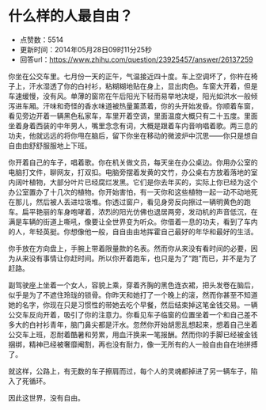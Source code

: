 # 什么样的人最自由？
- 点赞数：5514
- 更新时间：2014年05月28日09时11分25秒
- 回答url：https://www.zhihu.com/question/23925457/answer/26137259
<body>
 <p data-pid="HQ5MxRf8">你坐在公交车里。七月份一天的正午，气温接近四十度。车上空调坏了，你杵在椅子上，汗水湿透了你的白衬衫，粘糊糊地贴在身上，显出肉色。车窗大开着，但是车速缓慢，没有风。单薄的窗帘在午后阳光下轻而易举地决堤，阳光如洪水一般倾泻进车厢。汗味和奇怪的香水味道被热量薰蒸着，你的头开始发昏。你顺着车窗，看见旁边开着一辆黑色私家车，车里开着空调，里面温度大概只有二十五度。里面坐着身着西装的中年男人，嘴里念念有词，大概是跟着车内音响唱着歌。两三息的功夫，他就远远的将你甩在脑后，留下你坐在移动的微波炉中沉思——你只是想自自由由舒舒服服地上下班。</p>
 <p data-pid="NF9kCNEo">你开着自己的车子，唱着歌。你在机关做文员，每天坐在办公桌边。你用办公室的电脑打文件，聊网友，打双扣。电脑旁摆着发黄的文竹，办公桌右方放着落地的室内阔叶植物，大部分叶片已经腐烂发黑。它们是你去年买的，实际上你已经为这个办公室置办了十几次的植物。你开始害怕，有一天你和这些植物一起一动不动地死在那儿，然后被人丢进垃圾堆。你透过窗户，看见身旁反向擦过一辆明黄色的跑车。扁平艳丽的车身咆哮着，浓烈的阳光仿佛也退居两旁，发动机的声音低沉，在满是车辆的街道上嘶吼，像要让全世界变为听众。你借着一息的功夫，看到了车内的人，年轻英挺。你想像他一般，自自由由地挥霍自己最好的年华和最好的生活。</p>
 <p data-pid="iuqwmOL0">你手放在方向盘上，手腕上带着限量款的名表。然而你从来没有看时间的必要，因为从来没有事情让你赶时间。所以你开着跑车，也只是为了“跑”而已，并不是为了赶路。</p>
 <p data-pid="6RQLuT0W">副驾驶座上坐着一个女人，容貌上乘，穿着齐胸的黑色连衣裙，把头发卷在脑后，似乎是为了不遮住玲珑的锁骨。你昨天和她打了一个晚上的滚，然而你甚至不知道她的名字，你现在只是习惯性的带她去吃个早餐，然后结束掉这笔金钱交易。一辆公交车反向开着，吸引了你的注意力。你看见车子临窗的位置坐着一个和自己差不多大的白衬衫青年，脑门鼻尖都是汗水。忽然你开始胡思乱想起来，想着自己坐着公交车上班，忍耐着酷暑和劳累，用血汗换来一笔报酬。然而你的手脚已经被金钱捆绑，精神已经被奢靡阉割，再也没有耐力，像一无所有的人一般自由自在地拼搏了。</p>
 <p data-pid="sVTFe8zs">就这样，公路上，有无数的车子擦肩而过，每个人的灵魂都掉进了另一辆车子，陷入了死循环。</p>
 <p data-pid="AVnb9WF-">因此这世界，没有自由。</p>
</body>